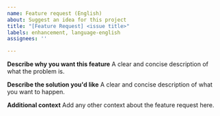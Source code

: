 ```yaml
---
name: Feature request (English)
about: Suggest an idea for this project
title: "[Feature Request] <issue title>"
labels: enhancement, language-english
assignees: ''

---
```


**Describe why you want this feature**
A clear and concise description of what the problem is.

**Describe the solution you'd like**
A clear and concise description of what you want to happen.

**Additional context**
Add any other context  about the feature request here.
